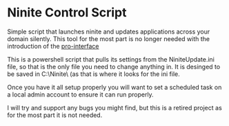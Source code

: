 # Ninite Control Script
Simple script that launches ninite and updates applications across your domain silently. 
This tool for the most part is no longer needed with the introduction of the [pro-interface](https://ninite.com/pro-interface)

This is a powershell script that pulls its settings from the NiniteUpdate.ini file, so that is the only file you need to change anything in.
It is desinged to be saved in C:\Ninite\ (as that is where it looks for the ini file. 

Once you have it all setup properly you will want to set a scheduled task on a local admin account to ensure it can run properly.

I will try and support any bugs you might find, but this is a retired project as for the most part it is not needed.
